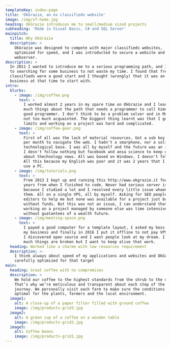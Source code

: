 ```yaml
---
templateKey: index-page
title: 'OkGrazie, an ex classifieds website'
image: /img/sf-home.jpg
heading: OkGrazie introduces me to small/medium sized projects
subheading: 'Made in Visual Basic, C# and SQL Server'
mainpitch:
  title: Why OkGrazie
  description: >
    OkGrazie was designed to compete with major classifieds websites,  carefully
    optimized for speed, and I was introducted to secure a website and a
    webserver.
description: >
  In 2011 I wanted to introduce me to a serious programming path, and I starded
  to searching for some business to not waste my time. I found that free
  classifieds were a good start and I thought (wrongly) that it was an easy
  business at that time to start with.
intro:
  blurbs:
    - image: /img/coffee.png
      text: >
        I worked almost 2 years in my spare time on OkGrazie and I learnt too
        much things about the path that needs a programmer to call himnself a
        good programmer. I don't think to be a problem solver and in Math I am
        not too much acquainted. The biggest thing learnt was that I got great
        limits and working on a project was hard and complicated.
    - image: /img/coffee-gear.png
      text: >
        First of all was the lack of material resources. Got a usb key with 1 Gb
        per month to navigate the web. I hadn't a smarphone, nor a solid
        technological base. I was all by myself and the future was an ingocnita.
        I desn't follow nothing but facebook and ansa science to keep updated
        about thechnology news. All was based on Windows. I doesn't follow HN.
        All this because my English was poor and it was 2 years that I doesn't
        use a PC.
    - image: /img/tutorials.png
      text: >
        From 2013 I kept up and running this http://www.okgrazie.it for about 3
        years from when I finished to code. Never had serious server issues
        because I studied a lot and I resolved every little issue whaen I faced
        them. All on a single VPS, all by myself. Asking for SEO people and
        editors to help me but none was available for a project just born and
        without funds. But this was not an issue, I can understand that free
        working on a project managed by someone else was time intensive and
        without guatantees of a wealth future.
    - image: /img/meeting-space.png
      text: >
        I payed a good computer for a template layout, I asked my boss to join
        my business and finally in 2016 I put it offline to not pay VPS fee. Now
        I discovered open source and I want people look at my dream. I know, too
        much things are broken but I want to keep alive that work.
  heading: Worked like a charme with low resources requirement
  description: >-
    I think always about speed of my applications and websites and OkGrazie was
    carefully optimized for that target
main:
  heading: Great coffee with no compromises
  description: >
    We hold our coffee to the highest standards from the shrub to the cup.
    That’s why we’re meticulous and transparent about each step of the coffee’s
    journey. We personally visit each farm to make sure the conditions are
    optimal for the plants, farmers and the local environment.
  image1:
    alt: A close-up of a paper filter filled with ground coffee
    image: /img/products-grid3.jpg
  image2:
    alt: A green cup of a coffee on a wooden table
    image: /img/products-grid2.jpg
  image3:
    alt: Coffee beans
    image: /img/products-grid1.jpg
---
```


